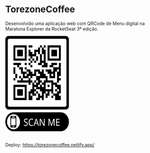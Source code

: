 # TorezoneCoffee

Desenvolvido uma aplicação web com QRCode de Menu digital na Maratona Explorer da RocketSeat 3ª edição.

 <img src="assets/img/qrcode.png" alt="" height="300px" width="200px"> <br/> <br/>
 
 Deploy: https://torezonecoffee.netlify.app/

